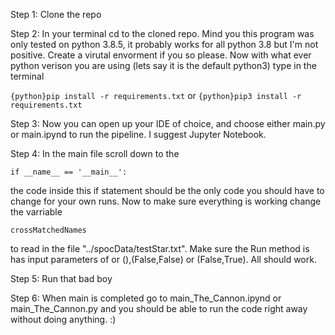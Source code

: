 Step 1: Clone the repo 

Step 2: In your terminal cd to the cloned repo. Mind you this program was only tested on python 3.8.5, it probably works for all python 3.8 but I'm not positive. Create a virutal envorment if you so please. Now with what ever python verison you are using (lets say it is the default python3) type in the terminal 


```{python}pip install -r requirements.txt``` or 
```{python}pip3 install -r requirements.txt```

Step 3: Now you can open up your IDE of choice, and choose either main.py or main.ipynd to run the pipeline. I suggest Jupyter Notebook. 

Step 4: In the main file scroll down to the 

```{python}
if __name__ == '__main__':
```
the code inside this if statement should be the only code you should have to change for your own runs. Now to make sure everything is working change the varriable
```
crossMatchedNames
```
to read in the file "../spocData/testStar.txt". Make sure the Run method is has input parameters of or (),(False,False) or (False,True). All should work. 

Step 5: Run that bad boy

Step 6: When main is completed go to main_The_Cannon.ipynd or main_The_Cannon.py and you should be able to run the code right away without doing anything.  :) 
